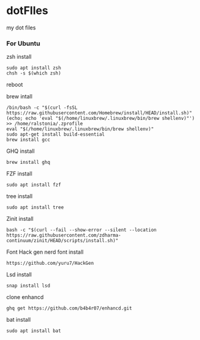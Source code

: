 # dotFIles
my dot files

### For Ubuntu
zsh install  
```
sudo apt install zsh  
chsh -s $(which zsh)  
```
  
reboot  

  
brew intall  
```
/bin/bash -c "$(curl -fsSL https://raw.githubusercontent.com/Homebrew/install/HEAD/install.sh)"  
(echo; echo 'eval "$(/home/linuxbrew/.linuxbrew/bin/brew shellenv)"') >> /home/ralstonia/.zprofile
eval "$(/home/linuxbrew/.linuxbrew/bin/brew shellenv)"
sudo apt-get install build-essential  
brew install gcc
```
  
GHQ install  
```
brew install ghq
```

  
FZF install  
```
sudo apt install fzf
```
  
tree install  
```
sudo apt install tree
```
  
Zinit install  
```
bash -c "$(curl --fail --show-error --silent --location https://raw.githubusercontent.com/zdharma-continuum/zinit/HEAD/scripts/install.sh)"  
```
  
Font Hack gen nerd font install  
```
https://github.com/yuru7/HackGen  
```
  
Lsd install  
```
snap install lsd  
```
  
clone enhancd  
```
ghq get https://github.com/b4b4r07/enhancd.git
```

bat install  
```
sudo apt install bat
```



